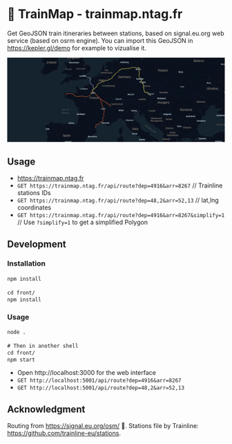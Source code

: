 # 🚅 TrainMap - trainmap.ntag.fr

Get GeoJSON train itineraries between stations, based on signal.eu.org web service (based on osrm engine).
You can import this GeoJSON in https://kepler.gl/demo for example to vizualise it.

<img src="cover.jpg" alt="Europe Map with London - Paris - Berlin trains routes" />

## Usage

- https://trainmap.ntag.fr
- `GET https://trainmap.ntag.fr/api/route?dep=4916&arr=8267` // Trainline stations IDs
- `GET https://trainmap.ntag.fr/api/route?dep=48,2&arr=52,13` // lat,lng coordinates
- `GET https://trainmap.ntag.fr/api/route?dep=4916&arr=8267&simplify=1` // Use `?simplify=1` to get a simplified Polygon

## Development

### Installation

```
npm install

cd front/
npm install
```

### Usage

```
node .

# Then in another shell
cd front/
npm start
```

- Open http://localhost:3000 for the web interface
- `GET http://localhost:5001/api/route?dep=4916&arr=8267`
- `GET http://localhost:5001/api/route?dep=48,2&arr=52,13`

## Acknowledgment

Routing from https://signal.eu.org/osm/ 🙌.
Stations file by Trainline: https://github.com/trainline-eu/stations.
